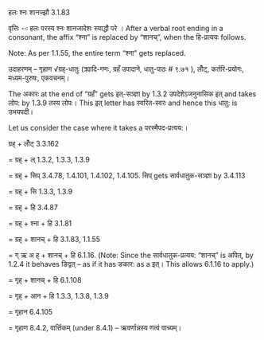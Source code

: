 

 हलः श्नः शानज्झौ 3.1.83 


वृत्तिः --ः हलः परस्‍य श्‍नः शानजादेशः स्‍याद्धौ परे । After a verbal root ending in a consonant, the affix “श्ना” is replaced by “शानच्”, when the हि-प्रत्ययः follows. 

Note: As per 1.1.55, the entire term “श्ना” gets replaced. 


उदाहरणम् – गृहाण √ग्रह्-धातुः (क्र्यादि-गणः, ग्रहँ उपादाने, धातु-पाठः # ९.७१ ), लोँट्, कर्तरि-प्रयोगः, मध्यम-पुरुषः, एकवचनम्। 


The अकारः at the end of “ग्रहँ” gets इत्-सञ्ज्ञा by 1.3.2 उपदेशेऽजनुनासिक इत् and takes लोप: by 1.3.9 तस्य लोपः। This इत् letter has स्वरित-स्वरः and hence this धातु: is उभयपदी। 


Let us consider the case where it takes a परस्मैपद-प्रत्यय:। 


ग्रह् + लोँट् 3.3.162 

= ग्रह् + ल् 1.3.2, 1.3.3, 1.3.9 

= ग्रह् + सिप् 3.4.78, 1.4.101, 1.4.102, 1.4.105. सिप् gets सार्वधातुक-सञ्ज्ञा by 3.4.113 

= ग्रह् + सि 1.3.3, 1.3.9 

= ग्रह् + हि 3.4.87 

= ग्रह् + श्ना + हि 3.1.81 

= ग्रह् + शानच् + हि 3.1.83, 1.1.55 

= ग् ऋ अ ह् + शानच् + हि 6.1.16. (Note: Since the सार्वधातुक-प्रत्यय: “शानच्” is अपित्, by 1.2.4 it behaves ङिद्वत् – as if it has ङकार: as a इत्। This allows 6.1.16 to apply.) 

= गृह् + शानच् + हि 6.1.108 

= गृह् + आन + हि 1.3.3, 1.3.8, 1.3.9 

= गृहान 6.4.105 

= गृहाण 8.4.2, वार्त्तिकम् (under 8.4.1) – ऋवर्णान्नस्य णत्वं वाच्यम्। 



